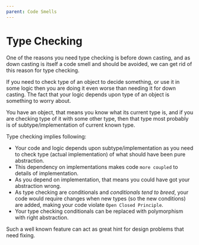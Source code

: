 ```yaml
---
parent: Code Smells
---
```


# Type Checking
One of the reasons you need type checking is before down casting, 
and as down casting is itself a code smell and should be avoided, we can get rid of this reason for type checking.

If you need to check type of an object to decide something, or use it in some logic then you are doing it even worse than needing it for down casting.
The fact that your logic depends upon type of an object is something to worry about.

You have an object, that means you know what its current type is,
and if you are checking type of it with some other type, then that type most probably is of subtype/implementation of current known type.

Type checking implies following:
* Your code and logic depends upon subtype/implementation as you need to check type (actual implementation) of what should have been pure abstraction.
* This dependency on implementations makes code `more coupled` to details of implementation.
* As you depend on implementation, that means you could have got your abstraction wrong.
* As type checking are conditionals and *conditionals tend to breed*, 
your code would require changes when new types (so the new conditions) are added, making your code violate `Open Closed Principle`.    
* Your type checking conditionals can be replaced with polymorphism with right abstraction.

Such a well known feature can act as great hint for design problems that need fixing.
